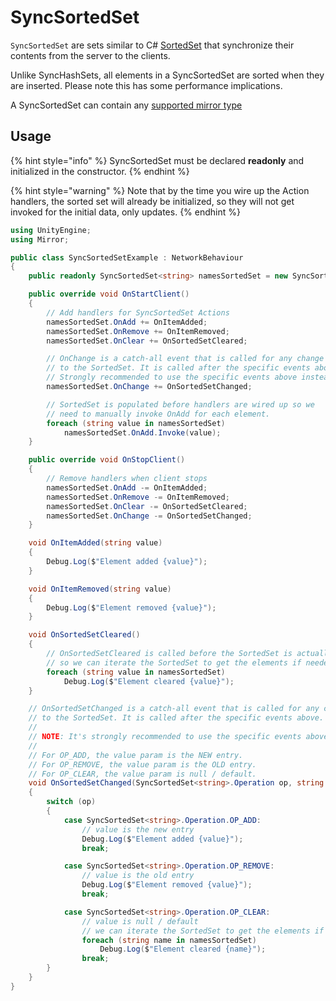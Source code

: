 # SyncSortedSet

`SyncSortedSet` are sets similar to C# [SortedSet](https://docs.microsoft.com/en-us/dotnet/api/system.collections.generic.sortedset-1) that synchronize their contents from the server to the clients.

Unlike SyncHashSets, all elements in a SyncSortedSet are sorted when they are inserted. Please note this has some performance implications.

A SyncSortedSet can contain any [supported mirror type](../data-types.md)

## Usage <a href="#usage" id="usage"></a>

{% hint style="info" %}
SyncSortedSet must be declared **readonly** and initialized in the constructor.
{% endhint %}

{% hint style="warning" %}
Note that by the time you wire up the Action handlers, the sorted set will already be initialized, so they will not get invoked for the initial data, only updates.
{% endhint %}

```csharp
using UnityEngine;
using Mirror;

public class SyncSortedSetExample : NetworkBehaviour
{
    public readonly SyncSortedSet<string> namesSortedSet = new SyncSortedSet<string>();

    public override void OnStartClient()
    {
        // Add handlers for SyncSortedSet Actions
        namesSortedSet.OnAdd += OnItemAdded;
        namesSortedSet.OnRemove += OnItemRemoved;
        namesSortedSet.OnClear += OnSortedSetCleared;

        // OnChange is a catch-all event that is called for any change
        // to the SortedSet. It is called after the specific events above.
        // Strongly recommended to use the specific events above instead!
        namesSortedSet.OnChange += OnSortedSetChanged;

        // SortedSet is populated before handlers are wired up so we
        // need to manually invoke OnAdd for each element.
        foreach (string value in namesSortedSet)
            namesSortedSet.OnAdd.Invoke(value);
    }

    public override void OnStopClient()
    {
        // Remove handlers when client stops
        namesSortedSet.OnAdd -= OnItemAdded;
        namesSortedSet.OnRemove -= OnItemRemoved;
        namesSortedSet.OnClear -= OnSortedSetCleared;
        namesSortedSet.OnChange -= OnSortedSetChanged;
    }

    void OnItemAdded(string value)
    {
        Debug.Log($"Element added {value}");
    }

    void OnItemRemoved(string value)
    {
        Debug.Log($"Element removed {value}");
    }

    void OnSortedSetCleared()
    {
        // OnSortedSetCleared is called before the SortedSet is actually cleared
        // so we can iterate the SortedSet to get the elements if needed.
        foreach (string value in namesSortedSet)
            Debug.Log($"Element cleared {value}");
    }

    // OnSortedSetChanged is a catch-all event that is called for any change
    // to the SortedSet. It is called after the specific events above.
    //
    // NOTE: It's strongly recommended to use the specific events above instead!
    //
    // For OP_ADD, the value param is the NEW entry.
    // For OP_REMOVE, the value param is the OLD entry.
    // For OP_CLEAR, the value param is null / default.
    void OnSortedSetChanged(SyncSortedSet<string>.Operation op, string value)
    {
        switch (op)
        {
            case SyncSortedSet<string>.Operation.OP_ADD:
                // value is the new entry
                Debug.Log($"Element added {value}");
                break;

            case SyncSortedSet<string>.Operation.OP_REMOVE:
                // value is the old entry
                Debug.Log($"Element removed {value}");
                break;

            case SyncSortedSet<string>.Operation.OP_CLEAR:
                // value is null / default
                // we can iterate the SortedSet to get the elements if needed.
                foreach (string name in namesSortedSet)
                    Debug.Log($"Element cleared {name}");
                break;
        }
    }
}
```
